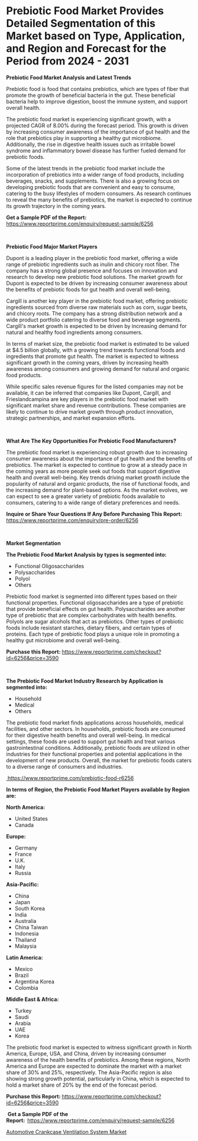 <p><h1>Prebiotic Food Market Provides Detailed Segmentation of this Market based on Type, Application, and Region and Forecast for the Period from 2024 - 2031</h1></p><p><strong>Prebiotic Food Market Analysis and Latest Trends</strong></p>
<p><p>Prebiotic food is food that contains prebiotics, which are types of fiber that promote the growth of beneficial bacteria in the gut. These beneficial bacteria help to improve digestion, boost the immune system, and support overall health.</p><p>The prebiotic food market is experiencing significant growth, with a projected CAGR of 8.00% during the forecast period. This growth is driven by increasing consumer awareness of the importance of gut health and the role that prebiotics play in supporting a healthy gut microbiome. Additionally, the rise in digestive health issues such as irritable bowel syndrome and inflammatory bowel disease has further fueled demand for prebiotic foods.</p><p>Some of the latest trends in the prebiotic food market include the incorporation of prebiotics into a wider range of food products, including beverages, snacks, and supplements. There is also a growing focus on developing prebiotic foods that are convenient and easy to consume, catering to the busy lifestyles of modern consumers. As research continues to reveal the many benefits of prebiotics, the market is expected to continue its growth trajectory in the coming years.</p></p>
<p><strong>Get a Sample PDF of the Report:&nbsp;</strong> <a href="https://www.reportprime.com/enquiry/request-sample/6256">https://www.reportprime.com/enquiry/request-sample/6256</a></p>
<p>&nbsp;</p>
<p><strong>Prebiotic Food Major Market Players</strong></p>
<p><p>Dupont is a leading player in the prebiotic food market, offering a wide range of prebiotic ingredients such as inulin and chicory root fiber. The company has a strong global presence and focuses on innovation and research to develop new prebiotic food solutions. The market growth for Dupont is expected to be driven by increasing consumer awareness about the benefits of prebiotic foods for gut health and overall well-being.</p><p>Cargill is another key player in the prebiotic food market, offering prebiotic ingredients sourced from diverse raw materials such as corn, sugar beets, and chicory roots. The company has a strong distribution network and a wide product portfolio catering to diverse food and beverage segments. Cargill's market growth is expected to be driven by increasing demand for natural and healthy food ingredients among consumers.</p><p>In terms of market size, the prebiotic food market is estimated to be valued at $4.5 billion globally, with a growing trend towards functional foods and ingredients that promote gut health. The market is expected to witness significant growth in the coming years, driven by increasing health awareness among consumers and growing demand for natural and organic food products.</p><p>While specific sales revenue figures for the listed companies may not be available, it can be inferred that companies like Dupont, Cargill, and Frieslandcampina are key players in the prebiotic food market with significant market share and revenue contributions. These companies are likely to continue to drive market growth through product innovation, strategic partnerships, and market expansion efforts.</p></p>
<p>&nbsp;</p>
<p><strong>What Are The Key Opportunities For Prebiotic Food Manufacturers?</strong></p>
<p><p>The prebiotic food market is experiencing robust growth due to increasing consumer awareness about the importance of gut health and the benefits of prebiotics. The market is expected to continue to grow at a steady pace in the coming years as more people seek out foods that support digestive health and overall well-being. Key trends driving market growth include the popularity of natural and organic products, the rise of functional foods, and the increasing demand for plant-based options. As the market evolves, we can expect to see a greater variety of prebiotic foods available to consumers, catering to a wide range of dietary preferences and needs.</p></p>
<p><strong>Inquire or Share Your Questions If Any Before Purchasing This Report:</strong> <a href="https://www.reportprime.com/enquiry/pre-order/6256">https://www.reportprime.com/enquiry/pre-order/6256</a></p>
<p>&nbsp;</p>
<p><strong>Market Segmentation</strong></p>
<p><strong>The Prebiotic Food Market Analysis by types is segmented into:</strong></p>
<p><ul><li>Functional Oligosaccharides</li><li>Polysaccharides</li><li>Polyol</li><li>Others</li></ul></p>
<p><p>Prebiotic food market is segmented into different types based on their functional properties. Functional oligosaccharides are a type of prebiotic that provide beneficial effects on gut health. Polysaccharides are another type of prebiotic that are complex carbohydrates with health benefits. Polyols are sugar alcohols that act as prebiotics. Other types of prebiotic foods include resistant starches, dietary fibers, and certain types of proteins. Each type of prebiotic food plays a unique role in promoting a healthy gut microbiome and overall well-being.</p></p>
<p><strong>Purchase this Report:&nbsp;</strong><a href="https://www.reportprime.com/checkout?id=6256&price=3590">https://www.reportprime.com/checkout?id=6256&price=3590</a></p>
<p>&nbsp;</p>
<p><strong>The Prebiotic Food Market Industry Research by Application is segmented into:</strong></p>
<p><ul><li>Household</li><li>Medical</li><li>Others</li></ul></p>
<p><p>The prebiotic food market finds applications across households, medical facilities, and other sectors. In households, prebiotic foods are consumed for their digestive health benefits and overall well-being. In medical settings, these foods are used to support gut health and treat various gastrointestinal conditions. Additionally, prebiotic foods are utilized in other industries for their functional properties and potential applications in the development of new products. Overall, the market for prebiotic foods caters to a diverse range of consumers and industries.</p></p>
<p><a href="https://www.reportprime.com/prebiotic-food-r6256">&nbsp;https://www.reportprime.com/prebiotic-food-r6256</a></p>
<p><strong>In terms of Region, the Prebiotic Food Market Players available by Region are:</strong></p>
<p>
    <p> <strong> North America: </strong>
        <ul>
            <li>United States</li>
            <li>Canada</li>
        </ul>
        </p> 
    <p> <strong> Europe: </strong>
        <ul>
            <li>Germany</li>
            <li>France</li>
            <li>U.K.</li>
            <li>Italy</li>
            <li>Russia</li>
        </ul>
        </p> 
    <p> <strong> Asia-Pacific: </strong>
        <ul>
            <li>China</li>
            <li>Japan</li>
            <li>South Korea</li>
            <li>India</li>
            <li>Australia</li>
            <li>China Taiwan</li>
            <li>Indonesia</li>
            <li>Thailand</li>
            <li>Malaysia</li>
        </ul>
        </p> 
    <p> <strong> Latin America: </strong>
        <ul>
            <li>Mexico</li>
            <li>Brazil</li>
            <li>Argentina Korea</li>
            <li>Colombia</li>
        </ul>
        </p> 
    <p> <strong> Middle East & Africa: </strong>
        <ul>
            <li>Turkey</li>
            <li>Saudi</li>
            <li>Arabia</li>
            <li>UAE</li>
            <li>Korea</li>
        </ul>
    </p>
    </p>
<p><p>The prebiotic food market is expected to witness significant growth in North America, Europe, USA, and China, driven by increasing consumer awareness of the health benefits of prebiotics. Among these regions, North America and Europe are expected to dominate the market with a market share of 30% and 25%, respectively. The Asia-Pacific region is also showing strong growth potential, particularly in China, which is expected to hold a market share of 20% by the end of the forecast period.</p></p>
<p><strong>Purchase this Report: </strong><a href="https://www.reportprime.com/checkout?id=6256&price=3590">https://www.reportprime.com/checkout?id=6256&price=3590</a></p>
<p>&nbsp;<strong>Get a Sample PDF of the Report:&nbsp;&nbsp;</strong><a href="https://www.reportprime.com/enquiry/request-sample/6256">https://www.reportprime.com/enquiry/request-sample/6256</a></p>
<p><strong></strong></p>
<p><p><a href="https://issuu.com/reportprime-2/docs/automotive-crankcase-ventilation-system-market-siz">Automotive Crankcase Ventilation System Market</a></p></p>